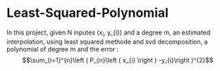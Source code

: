 # Least-Squared-Polynomial

In this project, given N inputes ($x_{i}$, y_{i}) and a degree m, an estimated interpolation, using least squared methode and svd decomposition, a polynomial of degree m and the error :
$$\sum_{i=1}^{n}\left ( P_{n}\left ( x_{i} \right ) -y_{i}\right )^{2}$$
